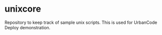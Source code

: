 # unixcore
Repository to keep track of sample unix scripts. This is used for UrbanCode Deploy demonstration.
